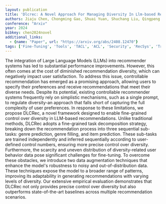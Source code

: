 ```yaml
---
layout: publication
title: 'Dlcrec: A Novel Approach For Managing Diversity In Llm-based Recommender Systems'
authors: Jiaju Chen, Chongming Gao, Shuai Yuan, Shuchang Liu, Qingpeng Cai, Peng Jiang
conference: "Arxiv"
year: 2024
bibkey: chen2024novel
additional_links:
  - {name: "Paper", url: "https://arxiv.org/abs/2408.12470"}
tags: ['Fine-Tuning', 'Tools', 'TACL', 'ACL', 'Security', 'RecSys', 'Training Techniques', 'Pretraining Methods', 'Prompting']
---
```

The integration of Large Language Models (LLMs) into recommender systems has
led to substantial performance improvements. However, this often comes at the
cost of diminished recommendation diversity, which can negatively impact user
satisfaction. To address this issue, controllable recommendation has emerged as
a promising approach, allowing users to specify their preferences and receive
recommendations that meet their diverse needs. Despite its potential, existing
controllable recommender systems frequently rely on simplistic mechanisms, such
as a single prompt, to regulate diversity-an approach that falls short of
capturing the full complexity of user preferences. In response to these
limitations, we propose DLCRec, a novel framework designed to enable
fine-grained control over diversity in LLM-based recommendations. Unlike
traditional methods, DLCRec adopts a fine-grained task decomposition strategy,
breaking down the recommendation process into three sequential sub-tasks: genre
prediction, genre filling, and item prediction. These sub-tasks are trained
independently and inferred sequentially according to user-defined control
numbers, ensuring more precise control over diversity. Furthermore, the
scarcity and uneven distribution of diversity-related user behavior data pose
significant challenges for fine-tuning. To overcome these obstacles, we
introduce two data augmentation techniques that enhance the model's robustness
to noisy and out-of-distribution data. These techniques expose the model to a
broader range of patterns, improving its adaptability in generating
recommendations with varying levels of diversity. Our extensive empirical
evaluation demonstrates that DLCRec not only provides precise control over
diversity but also outperforms state-of-the-art baselines across multiple
recommendation scenarios.
